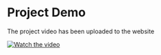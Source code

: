 # Project Demo
The project video has been uploaded to the website

[![Watch the video](https://img.youtube.com/vi/0Yo7OMB1AnA/hqdefault.jpg)](https://www.youtube.com/watch?v=0Yo7OMB1AnA)
